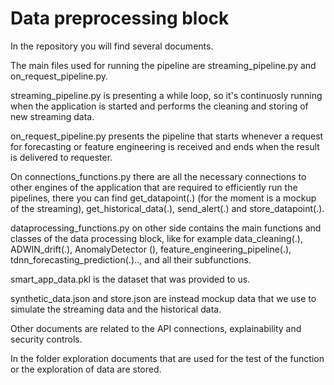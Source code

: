 # Data preprocessing block

In the repository you will find several documents. 

The main files used for running the pipeline are streaming_pipeline.py and on_request_pipeline.py. 

streaming_pipeline.py is presenting a while loop, so it's continuosly running when the application is started and performs the cleaning and storing of new streaming data.

on_request_pipeline.py presents the pipeline that starts whenever a request for forecasting or feature engineering is received and ends when the result is delivered to requester.

On connections_functions.py there are all the necessary connections to other engines of the application that are required to efficiently run the pipelines, there you can find get_datapoint(.) (for the moment is a mockup of the streaming), get_historical_data(.), send_alert(.) and store_datapoint(.).

dataprocessing_functions.py on other side contains the main functions and classes of the data processing block, like for example data_cleaning(.), ADWIN_drift(.), AnomalyDetector (), feature_engineering_pipeline(.), tdnn_forecasting_prediction(.).., and all their subfunctions.

smart_app_data.pkl is the dataset that was provided to us.

synthetic_data.json and store.json are instead mockup data that we use to simulate the streaming data and the historical data.

Other documents are related to the API connections, explainability and security controls.

In the folder exploration documents that are used for the test of the function or the exploration of data are stored.
